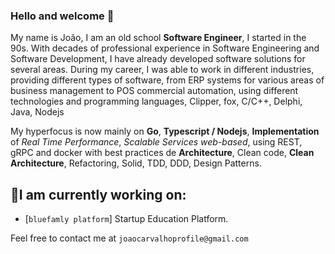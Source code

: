 ### Hello and welcome 👋

My name is João, I am an old school **Software Engineer**, I started in the 90s. With decades of professional experience in Software Engineering and Software Development, I have already developed software solutions for several areas. During my career, I was able to work in different industries, providing different types of software, from ERP systems for various areas of business management to POS commercial automation, using different technologies and programming languages, Clipper, fox, C/C++, Delphi, Java, Nodejs

My hyperfocus is now mainly on **Go**, **Typescript / Nodejs**, **Implementation** of _Real Time Performance_, _Scalable Services web-based_, using REST, gRPC and docker with best practices de **Architecture**, Clean code, **Clean Architecture**, Refactoring, Solid, TDD, DDD, Design Patterns.

## 🔭I am currently working on:

- [`bluefamly platform`] Startup Education Platform.

Feel free to contact me at `joaocarvalhoprofile@gmail.com`
